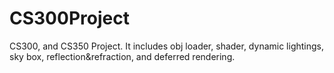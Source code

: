 # CS300Project
CS300, and CS350 Project. It includes obj loader, shader, dynamic lightings, sky box, reflection&amp;refraction, and deferred rendering.
